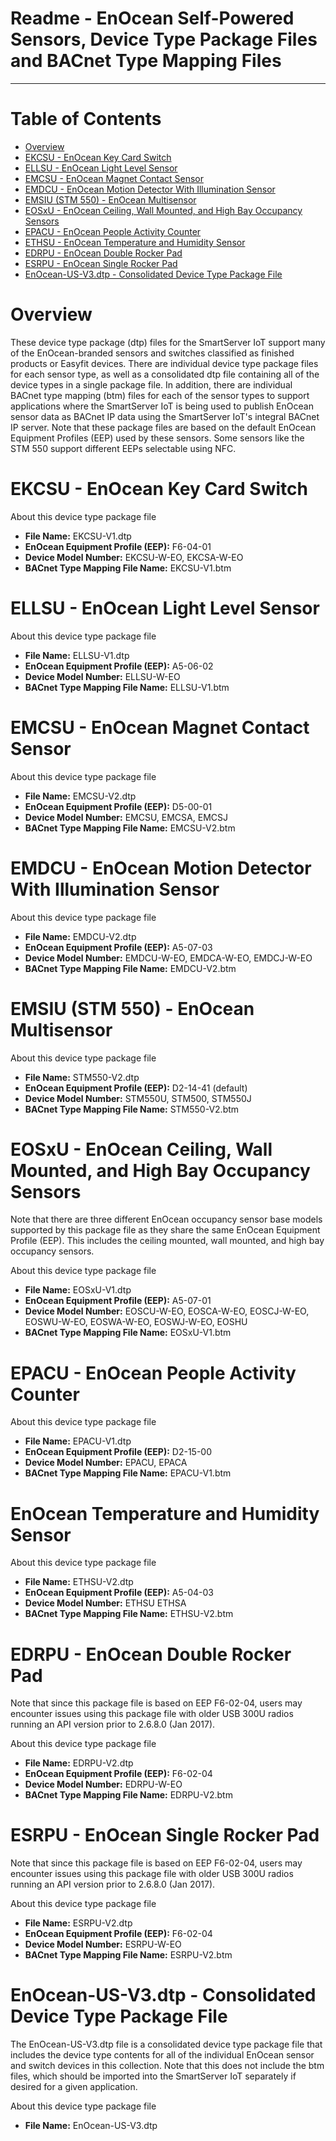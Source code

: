 Readme - EnOcean Self-Powered Sensors, Device Type Package Files and BACnet Type Mapping Files
===
---

# Table of Contents

-   [Overview](#Overview)
-   [EKCSU - EnOcean Key Card Switch](#EKCSU)
-   [ELLSU - EnOcean Light Level Sensor](#ELLSU)
-   [EMCSU - EnOcean Magnet Contact Sensor](#EMCSU)
-   [EMDCU - EnOcean Motion Detector With Illumination Sensor](#EMDCU)
-   [EMSIU (STM 550) - EnOcean Multisensor](#EMSIU)
-   [EOSxU - EnOcean Ceiling, Wall Mounted, and High Bay Occupancy Sensors](#EOSxU)
-   [EPACU - EnOcean People Activity Counter](#EPACU)
-   [ETHSU - EnOcean Temperature and Humidity Sensor](#ETHSU)
-   [EDRPU - EnOcean Double Rocker Pad](#EDRPU)
-   [ESRPU - EnOcean Single Rocker Pad](#ESRPU)
-   [EnOcean-US-V3.dtp - Consolidated Device Type Package File](#Complete)

<a name="Overview"></a>
# Overview

These device type package (dtp) files for the SmartServer IoT support many of the EnOcean-branded sensors and switches classified as finished products or Easyfit devices.  There are individual device type package files for each sensor type, as well as a consolidated dtp file containing all of the device types in a single package file.  In addition, there are individual BACnet type mapping (btm) files for each of the sensor types to support applications where the SmartServer IoT is being used to publish EnOcean sensor data as BACnet IP data using the SmartServer IoT's integral BACnet IP server.  Note that these package files are based on the default EnOcean Equipment Profiles (EEP) used by these sensors.  Some sensors like the STM 550 support different EEPs selectable using NFC.

<a name="EKCSU"></a>
# EKCSU - EnOcean Key Card Switch

About this device type package file

-   **File Name:** EKCSU-V1.dtp
-   **EnOcean Equipment Profile (EEP):** F6-04-01
-   **Device Model Number:** EKCSU-W-EO, EKCSA-W-EO
-   **BACnet Type Mapping File Name:** EKCSU-V1.btm

<a name="ELLSU"></a>
# ELLSU - EnOcean Light Level Sensor

About this device type package file

-   **File Name:** ELLSU-V1.dtp
-   **EnOcean Equipment Profile (EEP):** A5-06-02
-   **Device Model Number:** ELLSU-W-EO
-   **BACnet Type Mapping File Name:** ELLSU-V1.btm

<a name="EMCSU"></a>
# EMCSU - EnOcean Magnet Contact Sensor

About this device type package file

-   **File Name:** EMCSU-V2.dtp
-   **EnOcean Equipment Profile (EEP):** D5-00-01
-   **Device Model Number:** EMCSU, EMCSA, EMCSJ
-   **BACnet Type Mapping File Name:** EMCSU-V2.btm

<a name="EMDCU"></a>
# EMDCU - EnOcean Motion Detector With Illumination Sensor

About this device type package file

-   **File Name:** EMDCU-V2.dtp
-   **EnOcean Equipment Profile (EEP):** A5-07-03
-   **Device Model Number:** EMDCU-W-EO, EMDCA-W-EO, EMDCJ-W-EO
-   **BACnet Type Mapping File Name:** EMDCU-V2.btm

<a name="EMSIU"></a>
# EMSIU (STM 550) - EnOcean Multisensor

About this device type package file

-   **File Name:** STM550-V2.dtp
-   **EnOcean Equipment Profile (EEP):** D2-14-41 (default)
-   **Device Model Number:** STM550U, STM500, STM550J
-   **BACnet Type Mapping File Name:** STM550-V2.btm

<a name="EOSxU"></a>
# EOSxU - EnOcean Ceiling, Wall Mounted, and High Bay Occupancy Sensors

Note that there are three different EnOcean occupancy sensor base models supported by this package file as they share the same EnOcean Equipment Profile (EEP).  This includes the ceiling mounted, wall mounted, and high bay occupancy sensors.

About this device type package file

-   **File Name:** EOSxU-V1.dtp
-   **EnOcean Equipment Profile (EEP):** A5-07-01
-   **Device Model Number:** EOSCU-W-EO, EOSCA-W-EO, EOSCJ-W-EO, EOSWU-W-EO, EOSWA-W-EO, EOSWJ-W-EO, EOSHU
-   **BACnet Type Mapping File Name:** EOSxU-V1.btm

<a name="EPACU"></a>
# EPACU - EnOcean People Activity Counter

About this device type package file

-   **File Name:** EPACU-V1.dtp
-   **EnOcean Equipment Profile (EEP):** D2-15-00
-   **Device Model Number:** EPACU, EPACA
-   **BACnet Type Mapping File Name:** EPACU-V1.btm

<a name="ETHSU"></a>
# EnOcean Temperature and Humidity Sensor

About this device type package file

-   **File Name:** ETHSU-V2.dtp
-   **EnOcean Equipment Profile (EEP):** A5-04-03
-   **Device Model Number:** ETHSU ETHSA
-   **BACnet Type Mapping File Name:** ETHSU-V2.btm

<a name="EDRPU"></a>
# EDRPU - EnOcean Double Rocker Pad

Note that since this package file is based on EEP F6-02-04, users may encounter issues using this package file with older USB 300U radios running an API version prior to 2.6.8.0 (Jan 2017).

About this device type package file

-   **File Name:** EDRPU-V2.dtp
-   **EnOcean Equipment Profile (EEP):** F6-02-04
-   **Device Model Number:** EDRPU-W-EO
-   **BACnet Type Mapping File Name:** EDRPU-V2.btm

<a name="ESRPU"></a>
# ESRPU - EnOcean Single Rocker Pad

Note that since this package file is based on EEP F6-02-04, users may encounter issues using this package file with older USB 300U radios running an API version prior to 2.6.8.0 (Jan 2017).

About this device type package file

-   **File Name:** ESRPU-V2.dtp
-   **EnOcean Equipment Profile (EEP):** F6-02-04
-   **Device Model Number:** ESRPU-W-EO
-   **BACnet Type Mapping File Name:** ESRPU-V2.btm

<a name="#Complete"></a>
# EnOcean-US-V3.dtp - Consolidated Device Type Package File

The EnOcean-US-V3.dtp file is a consolidated device type package file that includes the device type contents for all of the individual EnOcean sensor and switch devices in this collection.  Note that this does not include the btm files, which should be imported into the SmartServer IoT separately if desired for a given application.

About this device type package file

-   **File Name:** EnOcean-US-V3.dtp
